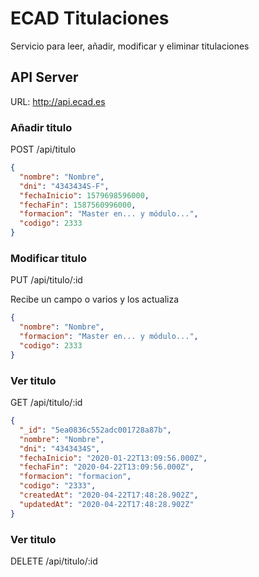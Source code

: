 # ECAD Titulaciones

Servicio para leer, añadir, modificar y eliminar titulaciones

## API Server

URL: http://api.ecad.es

### Añadir titulo

POST /api/titulo

```json
{
  "nombre": "Nombre",
  "dni": "4343434S-F",
  "fechaInicio": 1579698596000,
  "fechaFin": 1587560996000,
  "formacion": "Master en... y módulo...",
  "codigo": 2333
}
```

### Modificar titulo

PUT /api/titulo/:id

Recibe un campo o varios y los actualiza

```json
{
  "nombre": "Nombre",
  "formacion": "Master en... y módulo...",
  "codigo": 2333
}
```

### Ver titulo

GET /api/titulo/:id

```json
{
  "_id": "5ea0836c552adc001728a87b",
  "nombre": "Nombre",
  "dni": "4343434S",
  "fechaInicio": "2020-01-22T13:09:56.000Z",
  "fechaFin": "2020-04-22T13:09:56.000Z",
  "formacion": "formacion",
  "codigo": "2333",
  "createdAt": "2020-04-22T17:48:28.902Z",
  "updatedAt": "2020-04-22T17:48:28.902Z"
}
```

### Ver titulo

DELETE /api/titulo/:id
